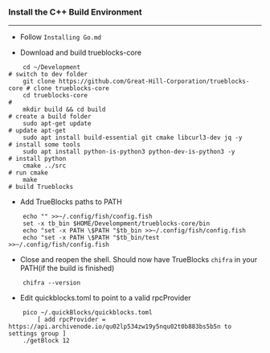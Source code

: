 ### Install the C++ Build Environment

---

- Follow `Installing Go.md`

- Download and build trueblocks-core

```[bash]
    cd ~/Development                                                    # switch to dev folder
    git clone https://github.com/Great-Hill-Corporation/trueblocks-core # clone trueblocks-core
    cd trueblocks-core                                                  #
    mkdir build && cd build                                             # create a build folder
    sudo apt-get update                                                 # update apt-get
    sudo apt install build-essential git cmake libcurl3-dev jq -y       # install some tools
    sudo apt install python-is-python3 python-dev-is-python3 -y         # install python
    cmake ../src                                                        # run cmake
    make                                                                # build Trueblocks
```

- Add TrueBlocks paths to PATH

```[bash]
    echo "" >>~/.config/fish/config.fish
    set -x tb_bin $HOME/Develompment/trueblocks-core/bin
    echo "set -x PATH \$PATH "$tb_bin >>~/.config/fish/config.fish
    echo "set -x PATH \$PATH "$tb_bin/test >>~/.config/fish/config.fish
```

- Close and reopen the shell. Should now have TrueBlocks `chifra` in your PATH(if the build is finished)

```[bash]
    chifra --version
```

- Edit quickblocks.toml to point to a valid rpcProvider

```[bash]
    pico ~/.quickBlocks/quickblocks.toml
        [ add rpcProvider = https://api.archivenode.io/qu02lp534zw19y5nqu02t0b883bs5b5n to settings group ]
    ./getBlock 12
```
